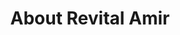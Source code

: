 ---
title: "About Revital Amir"
description: "Dedicated legal professional with extensive experience in protecting rights and interests."
backgroundTitle: "Professional Background"
firstParagraph: "Revital Amir is a dedicated legal professional with extensive experience in protecting the rights and interests of creators, users, and individuals. With a passion for justice and a commitment to excellence, Revital provides comprehensive legal solutions tailored to each client's unique needs."
secondParagraph: "Our firm specializes in intellectual property protection, user rights advocacy, and estate planning services. We believe in building lasting relationships with our clients based on trust, transparency, and results."
yearsExperience: "15+ Years Experience"
portraitImage: "/lawyer-portrait.jpg"
portraitAlt: "Revital Amir - Professional Attorney"
--- 
